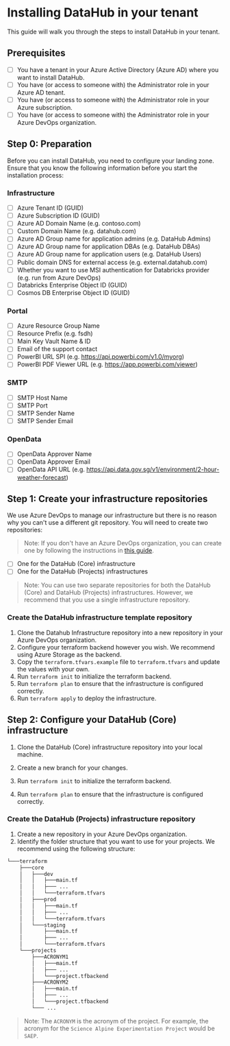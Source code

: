 # Installing DataHub in your tenant

This guide will walk you through the steps to install DataHub in your tenant.

## Prerequisites

- [ ] You have a tenant in your Azure Active Directory (Azure AD) where you want to install DataHub.
- [ ] You have (or access to someone with) the Administrator role in your Azure AD tenant.
- [ ] You have (or access to someone with) the Administrator role in your Azure subscription.
- [ ] You have (or access to someone with) the Administrator role in your Azure DevOps organization.

## Step 0: Preparation

Before you can install DataHub, you need to configure your landing zone. Ensure that you know the following information before you start the installation process:

### Infrastructure

- [ ] Azure Tenant ID (GUID)
- [ ] Azure Subscription ID (GUID)
- [ ] Azure AD Domain Name (e.g. contoso.com)
- [ ] Custom Domain Name (e.g. datahub.com)
- [ ] Azure AD Group name for application admins (e.g. DataHub Admins)
- [ ] Azure AD Group name for application DBAs (e.g. DataHub DBAs)
- [ ] Azure AD Group name for application users (e.g. DataHub Users)
- [ ] Public domain DNS for external access (e.g. external.datahub.com)
- [ ] Whether you want to use MSI authentication for Databricks provider (e.g. run from Azure DevOps)
- [ ] Databricks Enterprise Object ID (GUID)
- [ ] Cosmos DB Enterprise Object ID (GUID)

### Portal

- [ ] Azure Resource Group Name
- [ ] Resource Prefix (e.g. fsdh)
- [ ] Main Key Vault Name & ID
- [ ] Email of the support contact
- [ ] PowerBI URL SPI (e.g. https://api.powerbi.com/v1.0/myorg)
- [ ] PowerBI PDF Viewer URL (e.g. https://app.powerbi.com/viewer)

### SMTP

- [ ] SMTP Host Name
- [ ] SMTP Port
- [ ] SMTP Sender Name
- [ ] SMTP Sender Email

### OpenData

- [ ] OpenData Approver Name
- [ ] OpenData Approver Email
- [ ] OpenData API URL (e.g. https://api.data.gov.sg/v1/environment/2-hour-weather-forecast)

## Step 1: Create your infrastructure repositories

We use Azure DevOps to manage our infrastructure but there is no reason why you can't use a different git repository. You will need to create two repositories:

> Note: If you don't have an Azure DevOps organization, you can create one by following the instructions in [this guide](https://docs.microsoft.com/en-us/azure/devops/organizations/accounts/create-organization?view=azure-devops).

- [ ] One for the DataHub (Core) infrastructure
- [ ] One for the DataHub (Projects) infrastructures

> Note: You can use two separate repositories for both the DataHub (Core) and DataHub (Projects) infrastructures. However, we recommend that you use a single infrastructure repository.

### Create the DataHub infrastructure template repository

1. Clone the Datahub Infrastructure repository into a new repository in your Azure DevOps organization.
1. Configure your terraform backend however you wish. We recommend using Azure Storage as the backend.
1. Copy the `terraform.tfvars.example` file to `terraform.tfvars` and update the values with your own.
1. Run `terraform init` to initialize the terraform backend.
1. Run `terraform plan` to ensure that the infrastructure is configured correctly.
1. Run `terraform apply` to deploy the infrastructure.

## Step 2: Configure your DataHub (Core) infrastructure

1. Clone the DataHub (Core) infrastructure repository into your local machine.
1. Create a new branch for your changes.

1. Run `terraform init` to initialize the terraform backend.
1. Run `terraform plan` to ensure that the infrastructure is configured correctly.

### Create the DataHub (Projects) infrastructure repository

1. Create a new repository in your Azure DevOps organization.
1. Identify the folder structure that you want to use for your projects. We recommend using the following structure:

```bash
└───terraform
    ├───core
    │   ├───dev
    │   │   ├───main.tf
    │   │   ├─── ...
    │   │   └───terraform.tfvars
    │   ├───prod
    │   │   ├───main.tf
    │   │   ├─── ...
    │   │   └───terraform.tfvars
    │   └───staging
    │       ├───main.tf
    │       ├─── ...
    │       └───terraform.tfvars
    └───projects
        ├───ACRONYM1
        │   ├───main.tf
        │   ├─── ...
        │   └───project.tfbackend
        ├───ACRONYM2
        │   ├───main.tf
        │   ├─── ...
        │   └───project.tfbackend
        └─── ...

```

> Note: The `ACRONYM` is the acronym of the project. For example, the acronym for the `Science Alpine Experimentation Project` would be `SAEP`.
